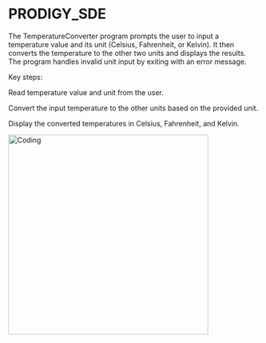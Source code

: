<h1>PRODIGY_SDE
</h1>




The TemperatureConverter program prompts the user to input a temperature value and its unit (Celsius, Fahrenheit, or Kelvin). It then converts the temperature to the other two units and displays the results. The program handles invalid unit input by exiting with an error message.

Key steps:

Read temperature value and unit from the user.

Convert the input temperature to the other units based on the provided unit.

Display the converted temperatures in Celsius, Fahrenheit, and Kelvin.


 <img align="right mt-5 mb-4 min-height:20vh justify-space-between" alt="Coding" width="400" src="https://ucarecdn.com/891c854f-e22b-4dd9-9d9f-98b66a9e217e/">
